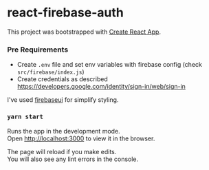 # react-firebase-auth

This project was bootstrapped with [Create React App](https://github.com/facebook/create-react-app).

### Pre Requirements

- Create `.env` file and set env variables with firebase config (check `src/firebase/index.js`)
- Create credentials as described https://developers.google.com/identity/sign-in/web/sign-in

I've used [firebaseui](https://www.npmjs.com/package/react-firebaseui) for simplify styling.

### `yarn start`

Runs the app in the development mode.\
Open [http://localhost:3000](http://localhost:3000) to view it in the browser.

The page will reload if you make edits.\
You will also see any lint errors in the console.
